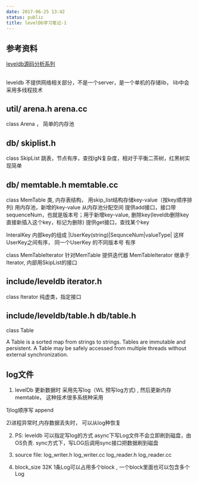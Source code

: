```yaml
---
date: 2017-06-25 13:42
status: public
title: levelDb学习笔记-1
---
```


## 参考资料
[leveldb源码分析系列](http://blog.csdn.net/sparkliang/article/category/1342001)

##  
leveldb 不提供网络相关部分，不是一个server，是一个单机的存储lib， lib中会采用多线程技术

## util/ arena.h arena.cc
class Arena ， 简单的内存池

## db/  skiplist.h
class SkipList 跳表，节点有序，查找lgN复杂度，相对于平衡二茶树，红黑树实现简单


## db/  memtable.h memtable.cc 

class MemTable 类, 内存表结构，
   用skip_list结构存储key-value（按key顺序排列) 
   用内存池，新增的key-value 从内存池分配空间
   提供add接口，接口带sequenceNum，也就是版本号；用于新增key-value, 删除key(leveldb删除key 直接新插入这个key，标记为删除)
   提供get接口，查找某个key

   InteralKey 内部key的组成   |UserKey(string)|SequnceNum|valueType| 
   这样UserKey之间有序， 同一个UserKey 的不同版本号 有序

class MemTableIterator 针对MemTable 提供迭代器
    MemTableIterator 继承于 Iterator, 内部用SkipList的接口

## include/leveldb  iterator.h 

class Iterator 纯虚类，指定接口

##  include/leveldb/table.h   db/table.h

class Table

A Table is a sorted map from strings to strings.  Tables are immutable and persistent.  A Table may be safely accessed from
multiple threads without external synchronization.          


## log文件
1. levelDb 更新数据时 采用先写log（WL 预写log方式) , 然后更新内存memtable， 这种技术很多系统种采用

1)log顺序写 append

2)进程异常时,内存数据丢失时， 可以从log种恢复

2. PS: leveldb 可以指定写log的方式 async下写Log文件不会立即刷到磁盘，由OS负责. sync方式下，写LOG后调用sync接口把数据刷到磁盘

3. source file: log_writer.h log_writer.cc log_reader.h log_reader.cc

4. block_size 32K  1条Log可以占用多个block , 一个block里面也可以包含多个Log



